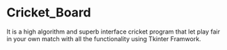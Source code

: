 # Cricket_Board
It is a high algorithm and superb interface cricket program that let play fair in your own match with all the functionality using Tkinter Framwork.
